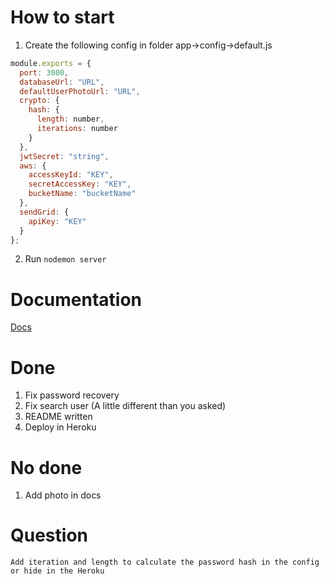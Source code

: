 # How to start

1. Сreate the following config in folder app->config->default.js

```javascript
module.exports = {
  port: 3000,
  databaseUrl: "URL",
  defaultUserPhotoUrl: "URL",
  crypto: {
    hash: {
      length: number,
      iterations: number
    }
  },
  jwtSecret: "string",
  aws: {
    accessKeyId: "KEY",
    secretAccessKey: "KEY",
    bucketName: "bucketName"
  },
  sendGrid: {
    apiKey: "KEY"
  }
};
```

2. Run `nodemon server`

# Documentation

[Docs](https://api-my-fixer.herokuapp.com/docs)

# Done

1. Fix password recovery
2. Fix search user (A little different than you asked)
3. README written
4. Deploy in Heroku
# No done
1. Add photo in docs
# Question
    Add iteration and length to calculate the password hash in the config or hide in the Heroku
